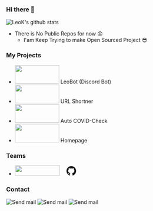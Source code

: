 ### Hi there 👋

![LeoK's github stats](https://github-readme-stats.vercel.app/api?username=331leo&count_private=true&hide=stars,prs,issues,contribs)
  - There is No Public Repos for now 😞
    - I'am Keep Trying to make Open Sourced Project 😎
### My Projects
  - [<img align="bottom" width="120px" height="50px" src="https://leok.kr/images/logos/leokbot.png"/>](https://bot.leok.kr) LeoBot (Discord Bot)
  - [<img width="120px" height="50px" src="https://leok.kr/images/logos/leokurl.png"/>](https://url.leok.kr) URL Shortner
  - [<img width="120px" height="50px" src="https://leok.kr/images/logos/leokautocov.png"/>](https://cov.leok.kr) Auto COVID-Check
  - [<img width="120px" height="50px" src="https://leok.kr/images/logos/leokhome.png"/>](https://leok.kr) Homepage
### Teams
  - [<img width="122px" height="28px" src="https://team-crescendo.me/wp-content/uploads/2020/04/%E3%85%81%E3%85%81%E3%85%8178PNG-2x.png"/>](https://team-crescendo.me/) 　[<img aligh="right" alt="GitHub" width="26px" src="https://raw.githubusercontent.com/github/explore/78df643247d429f6cc873026c0622819ad797942/topics/github/github.png" />](https://github.com/team-crescendo)
### Contact 
![Send mail](https://img.shields.io/badge/-support@leok.kr-63d863?style=flat-square&logo=gmail&logoColor=white&link=mailto:support@leok.kr)
![Send mail](https://img.shields.io/badge/-331leo@leok.kr-FF7F50?style=flat-square&logo=gmail&logoColor=white&link=mailto:331leo@leok.kr)
![Send mail](https://img.shields.io/badge/-leok@crsd.team-b19cd9?style=flat-square&logo=gmail&logoColor=white&link=mailto:leok@crsd.team)



 <!--
**331leo/331leo** is a ✨ _special_ ✨ repository because its `README.md` (this file) appears on your GitHub profile.

Here are some ideas to get you started:

- 🔭 I’m currently working on ...
- 🌱 I’m currently learning ...
- 👯 I’m looking to collaborate on ...
- 🤔 I’m looking for help with ...
- 💬 Ask me about ...
- 📫 How to reach me: ...
- 😄 Pronouns: ...
- ⚡ Fun fact: ...
-->
  
